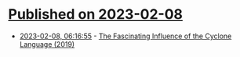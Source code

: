 # [Published on 2023-02-08](index.md)

* [2023-02-08, 06:16:55](https://news.ycombinator.com/item?id=34704772) - [The Fascinating Influence of the Cyclone Language (2019)](https://pling.jondgoodwin.com/post/cyclone/)
